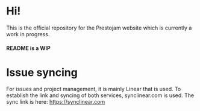 # Hi!
This is the official repository for the Prestojam website which is currently a work in progress.
#### README is a WIP

# Issue syncing
For issues and project management, it is mainly Linear that is used. To establish the link and syncing of both services, synclinear.com is used. The sync link is here: https://synclinear.com
